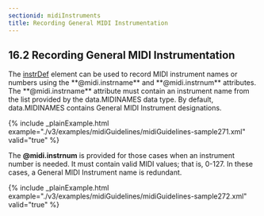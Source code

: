 ```yaml
---
sectionid: midiInstruments
title: Recording General MIDI Instrumentation
---
```



<h2 id="midiInstruments">
   <span class="headingNumber">16.2</span>
   <span class="head">Recording General MIDI Instrumentation</span>
</h2>
The 
<a class="link_odd_elementSpec" href="/v3/elements/instrDef">instrDef</a> element can be used to record MIDI instrument names or
numbers using the **@midi.instrname** and **@midi.instrnum** attributes. The
**@midi.instrname** attribute must contain an instrument name from the list provided
by the data.MIDINAMES data type. By default, data.MIDINAMES contains General MIDI
Instrument
designations.


{% include _plainExample.html example="./v3/examples/midiGuidelines/midiGuidelines-sample271.xml" valid="true" %}

The **@midi.instrnum** is provided for those cases when an instrument number is needed.
It must contain valid MIDI values; that is, 0-127. In these cases, a General MIDI
Instrument
name is redundant.


{% include _plainExample.html example="./v3/examples/midiGuidelines/midiGuidelines-sample272.xml" valid="true" %}

